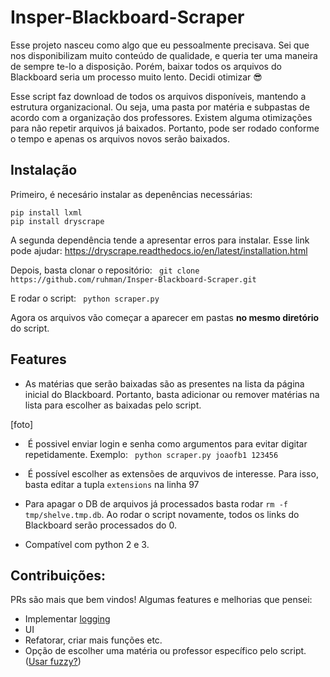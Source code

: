 # Insper-Blackboard-Scraper

Esse projeto nasceu como algo que eu pessoalmente precisava. Sei que nos disponibilizam muito conteúdo de qualidade, e queria ter uma maneira de sempre te-lo a disposição. Porém, baixar todos os arquivos do Blackboard seria um processo muito lento. Decidi otimizar 😎

Esse script faz download de todos os arquivos disponíveis, mantendo a estrutura organizacional. Ou seja, uma pasta por matéria e subpastas de acordo com a organização dos professores. Existem alguma otimizações para não repetir arquivos já baixados. Portanto, pode ser rodado conforme o tempo e apenas os arquivos novos serão baixados.

## Instalação

Primeiro, é necesário instalar as depenências necessárias:

```
pip install lxml
pip install dryscrape
```
A segunda dependência tende a apresentar erros para instalar. Esse link pode ajudar: https://dryscrape.readthedocs.io/en/latest/installation.html

Depois, basta clonar o repositório:
``` git clone https://github.com/ruhman/Insper-Blackboard-Scraper.git```

E rodar o script:
``` python scraper.py```

Agora os arquivos vão começar a aparecer em pastas **no mesmo diretório** do script.

## Features

*  As matérias que serão baixadas são as presentes na lista da página inicial do Blackboard. Portanto, basta adicionar ou remover matérias na lista para escolher as baixadas pelo script.

[foto]

*  É possivel enviar login e senha como argumentos para evitar digitar repetidamente. 
Exemplo:
``` python scraper.py joaofb1 123456```

*  É possível escolher as extensões de arquvivos de interesse. Para isso, basta editar a tupla ```extensions``` na linha 97

*  Para apagar o DB de arquivos já processados basta rodar ```rm -f tmp/shelve.tmp.db```. Ao rodar o script novamente, todos os links do Blackboard serão processados do 0.

* Compatível com python 2 e 3.

## Contribuições:

PRs são mais que bem vindos! Algumas features e melhorias que pensei:

* Implementar [logging](https://docs.python.org/3/library/logging.html)
* UI
* Refatorar, criar mais funções etc.
* Opção de escolher uma matéria ou professor específico pelo script. ([Usar fuzzy?](https://pypi.python.org/pypi/fuzzywuzzy))
